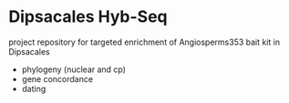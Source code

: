 # Dipsacales Hyb-Seq

project repository for targeted enrichment of Angiosperms353 bait kit in Dipsacales
- phylogeny (nuclear and cp)
- gene concordance
- dating